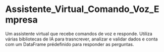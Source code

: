 # Assistente_Virtual_Comando_Voz_Empresa
Um assistente virtual que recebe comandos de voz e responde. Utiliza várias bibliotecas de IA para trasncrever, analizar e validar dados e conta com um DataFrame prédefinido para responder as perguntas.
